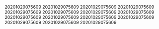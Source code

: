 20201029075609
20201029075609
20201029075609
20201029075609
20201029075609
20201029075609
20201029075609
20201029075609
20201029075609
20201029075609
20201029075609
20201029075609
20201029075609
20201029075609
20201029075609
